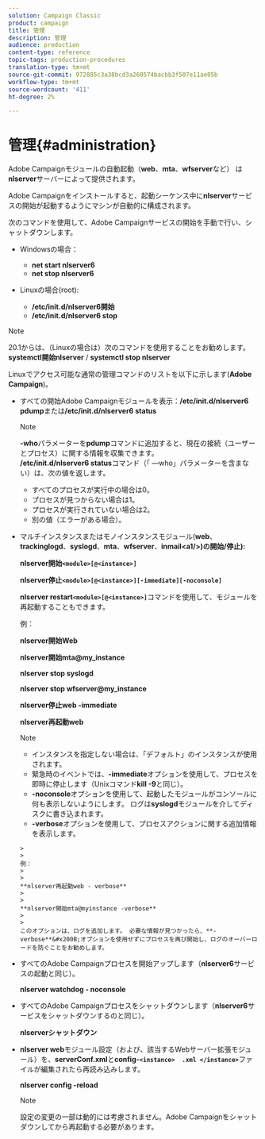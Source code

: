 ```yaml
---
solution: Campaign Classic
product: campaign
title: 管理
description: 管理
audience: production
content-type: reference
topic-tags: production-procedures
translation-type: tm+mt
source-git-commit: 972885c3a38bcd3a260574bacbb3f507e11ae05b
workflow-type: tm+mt
source-wordcount: '411'
ht-degree: 2%

---
```



# 管理{#administration}

Adobe Campaignモジュールの自動起動（**web**、**mta**、**wfserver**&#x200B;など） は&#x200B;**nlserver**&#x200B;サーバーによって提供されます。

Adobe Campaignをインストールすると、起動シーケンス中に&#x200B;**nlserver**&#x200B;サービスの開始が起動するようにマシンが自動的に構成されます。

次のコマンドを使用して、Adobe Campaignサービスの開始を手動で行い、シャットダウンします。

* Windowsの場合：

   * **net start nlserver6**
   * **net stop nlserver6**

* Linuxの場合(root):

   * **/etc/init.d/nlserver6開始**
   * **/etc/init.d/nlserver6 stop**

>[!NOTE]
>
>20.1からは、（Linuxの場合は）次のコマンドを使用することをお勧めします。**systemctl開始nlserver** / **systemctl stop nlserver**

Linuxでアクセス可能な通常の管理コマンドのリストを以下に示します(**Adobe Campaign**)。

* すべての開始Adobe Campaignモジュールを表示：**/etc/init.d/nlserver6 pdump**&#x200B;または&#x200B;**/etc/init.d/nlserver6 status**

   >[!NOTE]
   >
   >**-who**&#x200B;パラメーターを&#x200B;**pdump**&#x200B;コマンドに追加すると、現在の接続（ユーザーとプロセス）に関する情報を収集できます。\
   >**/etc/init.d/nlserver6 status**&#x200B;コマンド（「 —who」パラメーターを含まない）は、次の値を返します。
   >
   >    * すべてのプロセスが実行中の場合は0。
   >    * プロセスが見つからない場合は1。
   >    * プロセスが実行されていない場合は2。
   >    * 別の値（エラーがある場合）。


* マルチインスタンスまたはモノインスタンスモジュール(**web**、**trackinglogd**、**syslogd**、**mta**、**wfserver**、**inmail&lt;a1/>)の開始/停止):**

   **nlserver開始`<module>[@<instance>]`**

   **nlserver停止`<module>[@<instance>][-immediate][-noconsole]`**

   **nlserver restart`<module>[@<instance>]`**&#x200B;コマンドを使用して、モジュールを再起動することもできます。

   例：

   **nlserver開始Web**

   **nlserver開始mta@my_instance**

   **nlserver stop syslogd**

   **nlserver stop wfserver@my_instance**

   **nlserver停止web -immediate**

   **nlserver再起動web**

   >[!NOTE]
   > 
   >    * インスタンスを指定しない場合は、「デフォルト」のインスタンスが使用されます。
   >    * 緊急時のイベントでは、**-immediate**&#x200B;オプションを使用して、プロセスを即時に停止します（Unixコマンド&#x200B;**kill -9**&#x200B;と同じ）。
   >    * **-noconsole**&#x200B;オプションを使用して、起動したモジュールがコンソールに何も表示しないようにします。 ログは&#x200B;**syslogd**&#x200B;モジュールを介してディスクに書き込まれます。
   >    * **-verbose**&#x200B;オプションを使用して、プロセスアクションに関する追加情報を表示します。

      >    
      >      
      例：
      >    
      >      
      **nlserver再起動web - verbose**
      >    
      >      
      **nlserver開始mta@myinstance -verbose**
      >    
      >      
      このオプションは、ログを追加します。 必要な情報が見つかったら、**-verbose**&#x200B;オプションを使用せずにプロセスを再び開始し、ログのオーバーロードを防ぐことをお勧めします。


* すべてのAdobe Campaignプロセスを開始アップします（**nlserver6**&#x200B;サービスの起動と同じ）。

   **nlserver watchdog - noconsole**

* すべてのAdobe Campaignプロセスをシャットダウンします（**nlserver6**&#x200B;サービスをシャットダウンするのと同じ）。

   **nlserverシャットダウン**

* **nlserver web**&#x200B;モジュール設定（および、該当するWebサーバー拡張モジュール）を、**serverConf.xml**&#x200B;と&#x200B;**config-`<instance>  .xml </instance>`**&#x200B;ファイルが編集されたら再読み込みします。

   **nlserver config -reload**

   >[!NOTE]
   >
   >設定の変更の一部は動的には考慮されません。Adobe Campaignをシャットダウンしてから再起動する必要があります。


